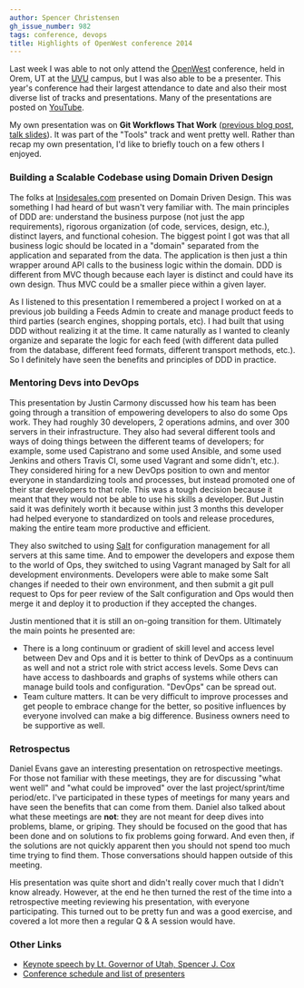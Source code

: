```yaml
---
author: Spencer Christensen
gh_issue_number: 982
tags: conference, devops
title: Highlights of OpenWest conference 2014
---
```


Last week I was able to not only attend the [OpenWest](http://www.openwest.org/) conference, held in Orem, UT at the [UVU](http://www.uvu.edu/) campus, but I was also able to be a presenter.  This year's conference had their largest attendance to date and also their most diverse list of tracks and presentations.  Many of the presentations are posted on [YouTube](https://www.youtube.com/channel/UC0wbcfzV-bHhABbWGXKHwdg).

My own presentation was on **Git Workflows That Work** ([previous blog post](http://blog.endpoint.com/2014/05/git-workflows-that-work.html), [talk slides](https://speakerdeck.com/localfilmmaker/git-workflows-that-work)). It was part of the "Tools" track and went pretty well.  Rather than recap my own presentation, I'd like to briefly touch on a few others I enjoyed.

### Building a Scalable Codebase using Domain Driven Design

The folks at [Insidesales.com](http://www.insidesales.com/) presented on Domain Driven Design.  This was something I had heard of but wasn't very familiar with.  The main principles of DDD are: understand the business purpose (not just the app requirements), rigorous organization (of code, services, design, etc.), distinct layers, and functional cohesion.  The biggest point I got was that all business logic should be located in a "domain" separated from the application and separated from the data.  The application is then just a thin wrapper around API calls to the business logic within the domain.  DDD is different from MVC though because each layer is distinct and could have its own design.  Thus MVC could be a smaller piece within a given layer.

As I listened to this presentation I remembered a project I worked on at a previous job building a Feeds Admin to create and manage product feeds to third parties (search engines, shopping portals, etc).  I had built that using DDD without realizing it at the time.  It came naturally as I wanted to cleanly organize and separate the logic for each feed (with different data pulled from the database, different feed formats, different transport methods, etc.). So I definitely have seen the benefits and principles of DDD in practice.

### Mentoring Devs into DevOps

This presentation by Justin Carmony discussed how his team has been going through a transition of empowering developers to also do some Ops work.  They had roughly 30 developers, 2 operations admins, and over 300 servers in their infrastructure.  They also had several different tools and ways of doing things between the different teams of developers; for example, some used Capistrano and some used Ansible, and some used Jenkins and others Travis CI, some used Vagrant and some didn't, etc.).  They considered hiring for a new DevOps position to own and mentor everyone in standardizing tools and processes, but instead promoted one of their star developers to that role.  This was a tough decision because it meant that they would not be able to use his skills a developer.  But Justin said it was definitely worth it because within just 3 months this developer had helped everyone to standardized on tools and release procedures, making the entire team more productive and efficient.

They also switched to using [Salt](http://www.saltstack.com) for configuration management for all servers at this same time.  And to empower the developers and expose them to the world of Ops, they switched to using Vagrant managed by Salt for all development environments.  Developers were able to make some Salt changes if needed to their own environment, and then submit a git pull request to Ops for peer review of the Salt configuration and Ops would then merge it and deploy it to production if they accepted the changes.

Justin mentioned that it is still an on-going transition for them.  Ultimately the main points he presented are:

- There is a long continuum or gradient of skill level and access level between Dev and Ops and it is better to think of DevOps as a continuum as well and not a strict role with strict access levels.  Some Devs can have access to dashboards and graphs of systems while others can manage build tools and configuration.  "DevOps" can be spread out.
- Team culture matters.  It can be very difficult to improve processes and get people to embrace change for the better, so positive influences by everyone involved can make a big difference.  Business owners need to be supportive as well.

### Retrospectus

Daniel Evans gave an interesting presentation on retrospective meetings.  For those not familiar with these meetings, they are for discussing "what went well" and "what could be improved" over the last project/sprint/time period/etc.  I've participated in these types of meetings for many years and have seen the benefits that can come from them.  Daniel also talked about what these meetings are **not**: they are not meant for deep dives into problems, blame, or griping.  They should be focused on the good that has been done and on solutions to fix problems going forward.  And even then, if the solutions are not quickly apparent then you should not spend too much time trying to find them.  Those conversations should happen outside of this meeting.

His presentation was quite short and didn't really cover much that I didn't know already.  However, at the end he then turned the rest of the time into a retrospective meeting reviewing his presentation, with everyone participating.  This turned out to be pretty fun and was a good exercise, and covered a lot more then a regular Q &amp; A session would have.

### Other Links

- [Keynote speech by Lt. Governor of Utah, Spencer J. Cox](https://www.youtube.com/watch?v=TiEddaKOwo4)
- [Conference schedule and list of presenters](http://www.openwest.org/schedule/)
